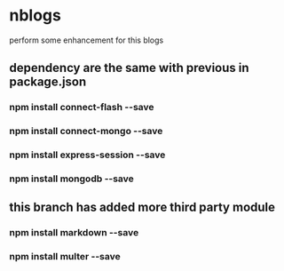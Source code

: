 # nblogs

perform some enhancement for this blogs

## dependency are the same with  previous in package.json
### npm install connect-flash --save
### npm install connect-mongo --save
### npm install express-session --save
### npm install mongodb --save

## this branch has added more third party module
### npm install markdown --save
### npm install multer --save